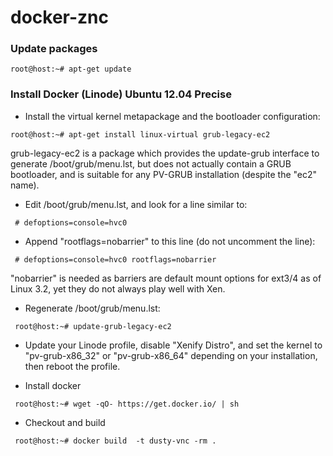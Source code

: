 # docker-znc

### Update packages

~~~
root@host:~# apt-get update
~~~

### Install Docker (Linode) Ubuntu 12.04 Precise

* Install the virtual kernel metapackage and the bootloader configuration:

~~~
root@host:~# apt-get install linux-virtual grub-legacy-ec2
~~~

grub-legacy-ec2 is a package which provides the update-grub interface to generate /boot/grub/menu.lst, but does not actually contain a GRUB bootloader, and is suitable for any PV-GRUB installation (despite the "ec2" name).

* Edit /boot/grub/menu.lst, and look for a line similar to:

~~~
 # defoptions=console=hvc0
~~~

* Append "rootflags=nobarrier" to this line (do not uncomment the line):

~~~
 # defoptions=console=hvc0 rootflags=nobarrier
~~~

"nobarrier" is needed as barriers are default mount options for ext3/4 as of Linux 3.2, yet they do not always play well with Xen.

* Regenerate /boot/grub/menu.lst:

~~~
 root@host:~# update-grub-legacy-ec2
~~~

* Update your Linode profile, disable "Xenify Distro", and set the kernel to "pv-grub-x86_32" or "pv-grub-x86_64" depending on your installation, then reboot the profile.

* Install docker

~~~
 root@host:~# wget -qO- https://get.docker.io/ | sh
~~~

* Checkout and build

~~~
 root@host:~# docker build  -t dusty-vnc -rm .
~~~
